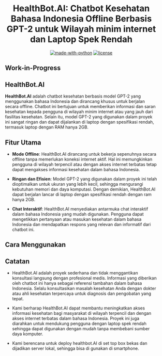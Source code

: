 <div align="center">
  <h1>HealthBot.AI: Chatbot Kesehatan Bahasa Indonesia Offline Berbasis GPT-2 untuk Wilayah minim internet dan Laptop Spek Rendah</h1>
  
  [![made-with-python](https://img.shields.io/badge/Made%20with-Python-1f425f.svg)](https://www.python.org/)
  [![license](https://img.shields.io/github/license/andri-jpg/chatwaifu)](LICENSE)
</div>

## Work-in-Progress

## HealthBot.AI

**HealthBot.AI** adalah chatbot kesehatan berbasis model GPT-2 yang menggunakan bahasa Indonesia dan dirancang khusus untuk berjalan secara offline. Chatbot ini bertujuan untuk memberikan informasi dan saran kesehatan kepada pengguna di wilayah minim internet atau yang jauh dari fasilitas kesehatan. Selain itu, model GPT-2 yang digunakan dalam proyek ini sangat ringan dan dapat dijalankan di laptop dengan spesifikasi rendah, termasuk laptop dengan RAM hanya 2GB.

## Fitur Utama

- **Mode Offline**: HealthBot.AI dirancang untuk bekerja sepenuhnya secara offline tanpa memerlukan koneksi internet aktif. Hal ini memungkinkan pengguna di wilayah terpencil atau dengan akses internet terbatas tetap dapat mengakses informasi kesehatan dalam bahasa Indonesia.

- **Ringan dan Efisien**: Model GPT-2 yang digunakan dalam proyek ini telah dioptimalkan untuk ukuran yang lebih kecil, sehingga mengurangi kebutuhan memori dan daya komputasi. Dengan demikian, HealthBot.AI dapat berjalan lancar di laptop dengan spesifikasi rendah dengan ram hanya 2GB.

- **Chat Interaktif**: HealthBot.AI menyediakan antarmuka chat interaktif dalam bahasa Indonesia yang mudah digunakan. Pengguna dapat mengetikkan pertanyaan atau masukan kesehatan dalam bahasa Indonesia dan mendapatkan respons yang relevan dan informatif dari chatbot ini.

## Cara Menggunakan


## Catatan

- HealthBot.AI adalah proyek sederhana dan tidak menggantikan konsultasi langsung dengan profesional medis. Informasi yang diberikan oleh chatbot ini hanya sebagai referensi tambahan dalam bahasa Indonesia. Selalu konsultasikan masalah kesehatan Anda dengan dokter atau ahli kesehatan terpercaya untuk diagnosis dan pengobatan yang tepat.

- Kami berharap HealthBot.AI dapat membantu meningkatkan akses informasi kesehatan bagi masyarakat di wilayah terpencil dan dengan akses internet terbatas dalam bahasa Indonesia. Proyek ini juga diarahkan untuk mendukung pengguna dengan laptop spek rendah sehingga dapat digunakan dengan mudah tanpa membebani sumber daya komputer.
- Kami berencana untuk deploy healthbot.AI di set top box bekas dan dijadikan server lokal, sehingga bisa di gunakan di smartphone.
